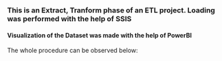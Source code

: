 ### This is an Extract, Tranform phase of an ETL project. Loading was performed with the help of SSIS
#### Visualization of the Dataset was made with the help of PowerBI

The whole procedure can be observed below:
